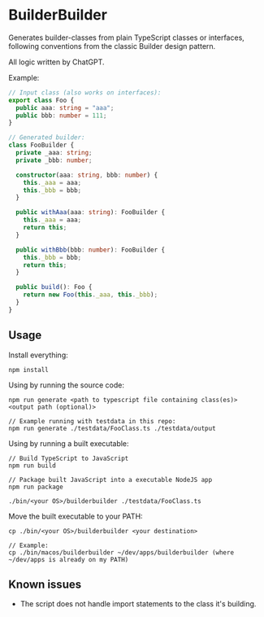 # BuilderBuilder

Generates builder-classes from plain TypeScript classes or interfaces, following conventions from the classic Builder design pattern.

All logic written by ChatGPT.

Example:

```typescript
// Input class (also works on interfaces):
export class Foo {
  public aaa: string = "aaa";
  public bbb: number = 111;
}

// Generated builder:
class FooBuilder {
  private _aaa: string;
  private _bbb: number;

  constructor(aaa: string, bbb: number) {
    this._aaa = aaa;
    this._bbb = bbb;
  }

  public withAaa(aaa: string): FooBuilder {
    this._aaa = aaa;
    return this;
  }

  public withBbb(bbb: number): FooBuilder {
    this._bbb = bbb;
    return this;
  }

  public build(): Foo {
    return new Foo(this._aaa, this._bbb);
  }
}
```

## Usage

Install everything:

```
npm install
```

Using by running the source code:

```
npm run generate <path to typescript file containing class(es)> <output path (optional)>

// Example running with testdata in this repo:
npm run generate ./testdata/FooClass.ts ./testdata/output
```

Using by running a built executable:

```
// Build TypeScript to JavaScript
npm run build

// Package built JavaScript into a executable NodeJS app
npm run package

./bin/<your OS>/builderbuilder ./testdata/FooClass.ts
```

Move the built executable to your PATH:

```
cp ./bin/<your OS>/builderbuilder <your destination>

// Example:
cp ./bin/macos/builderbuilder ~/dev/apps/builderbuilder (where ~/dev/apps is already on my PATH)
```

## Known issues

- The script does not handle import statements to the class it's building.
